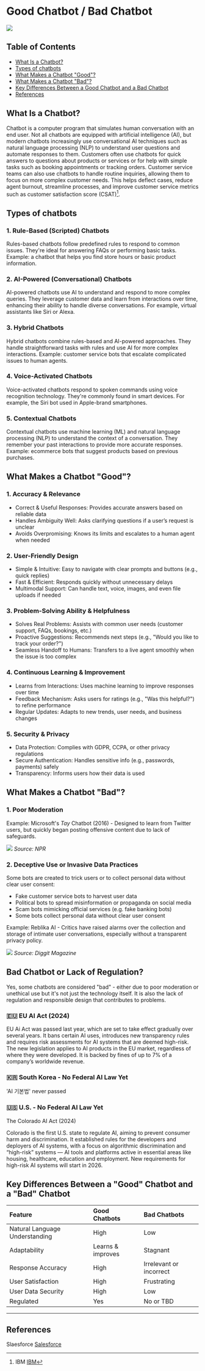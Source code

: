 # Good Chatbot / Bad Chatbot

![](https://sdmntprsouthcentralus.oaiusercontent.com/files/00000000-edac-51f7-86f4-13ea654f605c/raw?se=2025-04-02T12%3A57%3A31Z&sp=r&sv=2024-08-04&sr=b&scid=0d54eb01-e006-5c3c-94ed-b52751d91d6d&skoid=365eb242-95ba-4335-a618-2c9f8f766a86&sktid=a48cca56-e6da-484e-a814-9c849652bcb3&skt=2025-04-02T05%3A09%3A01Z&ske=2025-04-03T05%3A09%3A01Z&sks=b&skv=2024-08-04&sig=bVvxI5aGsYXcNsVLd713Fsl4%2BKuAic0AvgqvMv69n7I%3D)


## Table of Contents

- [What Is a Chatbot?](#what-is-a-chatbot)
- [Types of chatbots](#types-of-chatbots)
- [What Makes a Chatbot "Good"?](#what-makes-a-good-chatbot)
- [What Makes a Chatbot "Bad"?](#what-makes-a-chatbot-bad)
- [Key Differences Between a Good Chatbot and a Bad Chatbot](#key-differences-between-a-good-chatbot-and-a-bad-chatbot)
- [References](#references)

## What Is a Chatbot?

Chatbot is a computer program that simulates human conversation with an end user. Not all chatbots are equipped with artificial intelligence (AI), but modern chatbots increasingly use conversational AI techniques such as natural language processing (NLP) to understand user questions and automate responses to them. Customers often use chatbots for quick answers to questions about products or services or for help with simple tasks such as booking appointments or tracking orders. Customer service teams can also use chatbots to handle routine inquiries, allowing them to focus on more complex customer needs. This helps deflect cases, reduce agent burnout, streamline processes, and improve customer service metrics such as customer satisfaction score (CSAT)[^1].

## Types of chatbots

### 1. Rule-Based (Scripted) Chatbots

Rules-based chatbots follow predefined rules to respond to common issues. They're ideal for answering FAQs or performing basic tasks. Example: a chatbot that helps you find store hours or basic product information.

### 2. AI-Powered (Conversational) Chatbots

AI-powered chatbots use AI to understand and respond to more complex queries. They leverage customer data and learn from interactions over time, enhancing their ability to handle diverse conversations. For example, virtual assistants like Siri or Alexa. 

### 3. Hybrid Chatbots

Hybrid chatbots combine rules-based and AI-powered approaches. They handle straightforward tasks with rules and use AI for more complex interactions. Example: customer service bots that escalate complicated issues to human agents.

### 4. Voice-Activated Chatbots

Voice-activated chatbots respond to spoken commands using voice recognition technology. They're commonly found in smart devices. For example, the Siri bot used in Apple-brand smartphones.

### 5. Contextual Chatbots

Contextual chatbots use machine learning (ML) and natural language processing (NLP) to understand the context of a conversation. They remember your past interactions to provide more accurate responses. Example: ecommerce bots that suggest products based on previous purchases.

## What Makes a Chatbot "Good"?

### 1. Accuracy & Relevance

- Correct & Useful Responses: Provides accurate answers based on reliable data
- Handles Ambiguity Well: Asks clarifying questions if a user’s request is unclear
- Avoids Overpromising: Knows its limits and escalates to a human agent when needed

### 2. User-Friendly Design

- Simple & Intuitive: Easy to navigate with clear prompts and buttons (e.g., quick replies)
- Fast & Efficient: Responds quickly without unnecessary delays
- Multimodal Support: Can handle text, voice, images, and even file uploads if needed

### 3. Problem-Solving Ability & Helpfulness

- Solves Real Problems: Assists with common user needs (customer support, FAQs, bookings, etc.)
- Proactive Suggestions: Recommends next steps (e.g., "Would you like to track your order?")
- Seamless Handoff to Humans: Transfers to a live agent smoothly when the issue is too complex

### 4. Continuous Learning & Improvement

- Learns from Interactions: Uses machine learning to improve responses over time
- Feedback Mechanism: Asks users for ratings (e.g., "Was this helpful?") to refine performance
- Regular Updates: Adapts to new trends, user needs, and business changes

### 5. Security & Privacy

- Data Protection: Complies with GDPR, CCPA, or other privacy regulations
- Secure Authentication: Handles sensitive info (e.g., passwords, payments) safely
- Transparency: Informs users how their data is used



## What Makes a Chatbot "Bad"?

### 1. Poor Moderation
Example: Microsoft's *Tay* Chatbot (2016) - Designed to learn from Twitter users, but quickly began posting offensive content due to lack of safeguards.


![](https://media.npr.org/assets/img/2016/03/24/screen-shot-2016-03-24-at-10.48.22-1-_custom-f645238c4dc5351759f4756014fd18efd6e61124.png?s=1100&c=50&f=png)
*Source: NPR*


### 2. Deceptive Use or Invasive Data Practices
Some bots are created to trick users or to collect personal data without clear user consent:

- Fake customer service bots to harvest user data
- Political bots to spread misinformation or propaganda on social media
- Scam bots mimicking official services (e.g. fake banking bots)
- Some bots collect personal data without clear user consent

Example: Reblika AI - Critics have raised alarms over the collection and storage of intimate user conversations, especially without a transparent privacy policy.

![](https://www.diggitmagazine.com/sites/default/files/styles/content_image_fixed_md/public/597aa70db2ea019f3e4d67e9f63dfa13_fgraphic%2520%25281%2529.png.webp?itok=LKY2m8Ux)
*Source: Diggit Magazine*


## Bad Chatbot or Lack of Regulation? 
Yes, some chatbots are considered "bad" - either due to poor moderation or unethical use but it's not just the technology itself. It is also the lack of regulation and responsible design that contributes to problems. 

### 🇪🇺 EU AI Act (2024)

EU Ai Act was passed last year, which are set to take effect gradually over several years. It bans certain AI uses, introduces new transparency rules and requires risk assessments for AI systems that are deemed high-risk. The new legislation applies to AI products in the EU market, regardless of where they were developed. It is backed by fines of up to 7% of a company’s worldwide revenue.

### 🇰🇷 South Korea - No Federal AI Law Yet

'AI 기본법' never passed

### 🇺🇸 U.S. - No Federal AI Law Yet

The Colorado AI Act (2024)

Colorado is the first U.S. state to regulate AI, aiming to prevent consumer harm and discrimination. It established rules for the developers and deployers of AI systems, with a focus on algorithmic discrimination and “high-risk” systems — AI tools and platforms active in essential areas like housing, healthcare, education and employment. New requirements for high-risk AI systems will start in 2026.


## Key Differences Between a "Good" Chatbot and a "Bad" Chatbot

|Feature|Good Chatbots|Bad Chatbots|
|:------|:------------|:-----------|
|Natural Language Understanding |High|Low|
|Adaptability|Learns & improves|Stagnant|
|Response Accuracy|High|Irrelevant or incorrect|
|User Satisfaction|High|Frustrating|
|User Data Security|High|Low|
|Regulated|Yes|No or TBD|

---

## References

[^1]: IBM [IBM](https://www.ibm.com/think/topics/chatbots)

Slaesforce [Salesforce](https://www.salesforce.com/agentforce/chatbot/)
